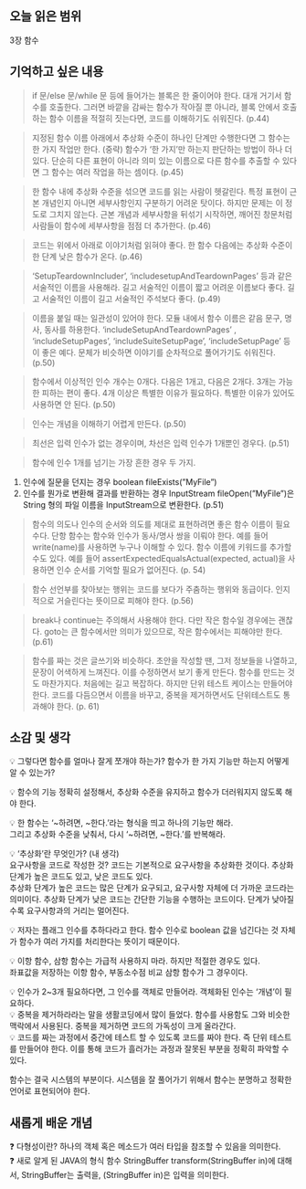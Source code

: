 ## **오늘 읽은 범위**

3장 함수

## **기억하고 싶은 내용**

> if 문/else 문/while 문 등에 들어가는 블록은 한 줄이어야 한다. 대개 거기서 함수를 호출한다. 그러면 바깥을 감싸는 함수가 작아질 뿐 아니라, 블록 안에서 호출하는 함수 이름을 적절히 짓는다면, 코드를 이해하기도 쉬워진다. (p.44)
>

> 지정된 함수 이름 아래에서 추상화 수준이 하나인 단계만 수행한다면 그 함수는 한 가지 작업만 한다. (중략) 함수가 ‘한 가지’만 하는지 판단하는 방법이 하나 더 있다. 단순히 다른 표현이 아니라 의미 있는 이름으로 다른 함수를 추출할 수 있다면 그 함수는 여러 작업을 하는 셈이다. (p.45)
>

> 한 함수 내에 추상화 수준을 섞으면 코드를 읽는 사람이 헷갈린다. 특정 표현이 근본 개념인지 아니면 세부사항인지 구분하기 어려운 탓이다. 하지만 문제는 이 정도로 그치지 않는다. 근본 개념과 세부사항을 뒤섞기 시작하면, 깨어진 창문처럼 사람들이 함수에 세부사항을 점점 더 추가한다. (p.46)
>

> 코드는 위에서 아래로 이야기처럼 읽혀야 좋다. 한 함수 다음에는 추상화 수준이 한 단계 낮은 함수가 온다. (p.46)
>

> ‘SetupTeardownIncluder’, ‘includesetupAndTeardownPages’ 등과 같은 서술적인 이름을 사용해라. 길고 서술적인 이름이 짧고 어려운 이름보다 좋다. 길고 서술적인 이름이 길고 서술적인 주석보다 좋다. (p.49)
>

> 이름을 붙일 때는 일관성이 있어야 한다. 모듈 내에서 함수 이름은 같음 문구, 명사, 동사를 하용한다. ‘includeSetupAndTeardownPages’ , ‘includeSetupPages’, ‘includeSuiteSetupPage’, ‘includeSetupPage’ 등이 좋은 예다. 문체가 비슷하면 이야기를 순차적으로 풀어가기도 쉬워진다. (p.50)
>

> 함수에서 이상적인 인수 개수는 0개다. 다음은 1개고, 다음은 2개다. 3개는 가능한 피하는 편이 좋다. 4개 이상은 특별한 이유가 필요하다. 특별한 이유가 있어도 사용하면 안 된다. (p.50)
>

> 인수는 개념을 이해하기 어렵게 만든다. (p.50)
>

> 최선은 입력 인수가 없는 경우이며, 차선은 입력 인수가 1개뿐인 경우다. (p.51)
>

> 함수에 인수 1개를 넘기는 가장 흔한 경우 두 가지.
1. 인수에 질문을 던지는 경우
boolean fileExists(”MyFile”)
2. 인수를 뭔가로 변환해 결과를 반환하는 경우
InputStream fileOpen(”MyFile”)은 String 형의 파일 이름을 InputStream으로 변환한다. (p.51)
>

> 함수의 의도나 인수의 순서와 의도를 제대로 표현하려면 좋은 함수 이름이 필요수다.
단항 함수는 함수와 인수가 동사/명사 쌍을 이뤄야 한다. 예를 들어 write(name)를 사용하면 누구나 이해할 수 있다.
함수 이름에 키워드를 추가할 수도 있다. 예를 들어 assertExpectedEqualsActual(expected, actual)을 사용하면 인수 순서를 기억할 필요가 없어진다. (p. 54)
>

> 함수 선언부를 찾아보는 행위는 코드를 보다가 주춤하는 행위와 동급이다. 인지적으로 거슬린다는 뜻이므로 피해야 한다. (p.56)
>

> break나 continue는 주의해서 사용해야 한다. 다만 작은 함수일 경우에는 괜찮다. goto는 큰 함수에서만 의미가 있으므로, 작은 함수에서는 피해야만 한다. (p.61)
>

> 함수를 짜는 것은 글쓰기와 비슷하다. 초안을 작성할 땐, 그저 정보들을 나열하고, 문장이 어색하게 느껴진다. 이를 수정하면서 보기 좋게 만든다.
함수를 만드는 것도 마찬가지다. 처음에는 길고 복잡하다. 하지만 단위 테스트 케이스는 만들어야 한다. 코드를 다듬으면서 이름을 바꾸고, 중복을 제거하면서도 단위테스트도 통과해야 한다. (p. 61)
>

## **소감 및 생각**

💡 그렇다면 함수를 얼마나 잘게 쪼개야 하는가? 함수가 한 가지 기능만 하는지 어떻게 알 수 있는가?

💡 함수의 기능 정확히 설정해서, 추상화 수준을 유지하고 함수가 더러워지지 않도록 해야 한다.

💡 한 함수는 ‘~하려면, ~한다.’라는 형식을 띄고 하나의 기능만 해라.   
그리고 추상화 수준을 낮춰서, 다시 ‘~하려면, ~한다.’를 반복해라.

💡 ‘추상화’란 무엇인가? (내 생각)   
요구사항을 코드로 작성한 것? 코드는 기본적으로 요구사항을 추상화한 것이다. 추상화 단계가 높은 코드도 있고, 낮은 코드도 있다.   
추상화 단계가 높은 코드는 많은 단계가 요구되고, 요구사항 자체에 더 가까운 코드라는 의미이다. 추상화 단계가 낮은 코드는 간단한 기능을 수행하는 코드이다. 단계가 낮아질 수록 요구사항과의 거리는 멀어진다.

💡 저자는 플래그 인수를 추하다라고 한다.    함수 인수로 boolean 값을 넘긴다는 것 자체가 함수가 여러 가지를 처리한다는 뜻이기 때문이다.

💡 이항 함수, 삼항 함수는 가급적 사용하지 마라. 하지만 적절한 경우도 있다.   
좌표값을 저장하는 이항 함수, 부동소수점 비교 삼항 함수가 그 경우이다.

</aside>



<aside>
💡 인수가 2~3개 필요하다면, 그 인수를 객체로 만들어라.   객체화된 인수는 ‘개념’이 필요하다.

</aside>



<aside>
💡 중복을 제거하라라는 말을 생활코딩에서 많이 들었다.   함수를 사용함도 그와 비슷한 맥락에서 사용된다.   중복을 제거하면 코드의 가독성이 크게 올라간다.

</aside>



<aside>
💡 코드를 짜는 과정에서 중간에 테스트 할 수 있도록 코드를 짜야 한다.   즉 단위 테스트를 만들어야 한다.   이를 통해 코드가 흘러가는 과정과 잘못된 부분을 정확히 파악할 수 있다.

</aside>

함수는 결국 시스템의 부분이다. 시스템을 잘 풀어가기 위해서 함수는 분명하고 정확한 언어로 표현되어야 한다.

## ****새롭게 배운 개념****

<aside>
❓ 다형성이란?  
하나의 객체 혹은 메소드가 여러 타입을 참조할 수 있음을 의미한다.

</aside>



<aside>
❓ 새로 알게 된 JAVA의 형식  
함수 StringBuffer transform(StringBuffer in)에 대해서,  
StringBuffer는 출력을, (StringBuffer in)은 입력을 의미한다.

</aside>
